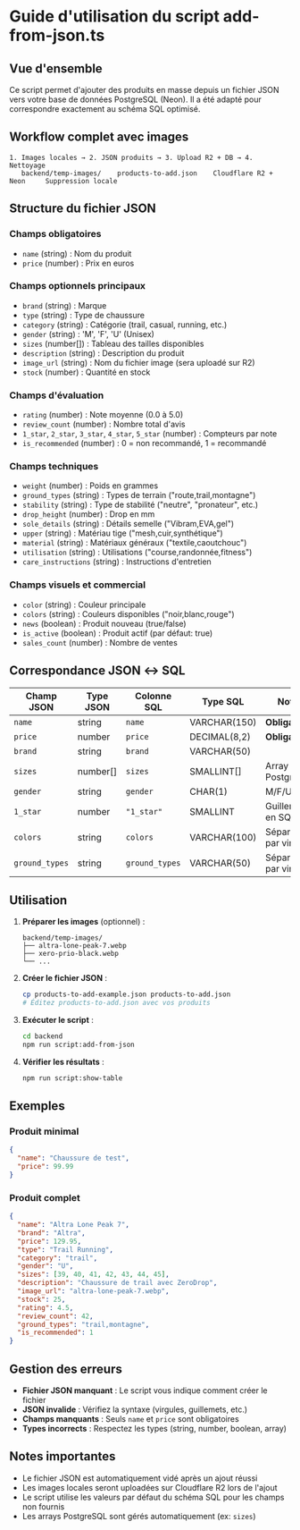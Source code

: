 # Guide d'utilisation du script add-from-json.ts

## Vue d'ensemble

Ce script permet d'ajouter des produits en masse depuis un fichier JSON vers votre base de données PostgreSQL (Neon). Il a été adapté pour correspondre exactement au schéma SQL optimisé.

## Workflow complet avec images

```
1. Images locales → 2. JSON produits → 3. Upload R2 + DB → 4. Nettoyage
   backend/temp-images/    products-to-add.json    Cloudflare R2 + Neon     Suppression locale
```

## Structure du fichier JSON

### Champs obligatoires

- `name` (string) : Nom du produit
- `price` (number) : Prix en euros

### Champs optionnels principaux

- `brand` (string) : Marque
- `type` (string) : Type de chaussure
- `category` (string) : Catégorie (trail, casual, running, etc.)
- `gender` (string) : 'M', 'F', 'U' (Unisex)
- `sizes` (number[]) : Tableau des tailles disponibles
- `description` (string) : Description du produit
- `image_url` (string) : Nom du fichier image (sera uploadé sur R2)
- `stock` (number) : Quantité en stock

### Champs d'évaluation

- `rating` (number) : Note moyenne (0.0 à 5.0)
- `review_count` (number) : Nombre total d'avis
- `1_star`, `2_star`, `3_star`, `4_star`, `5_star` (number) : Compteurs par note
- `is_recommended` (number) : 0 = non recommandé, 1 = recommandé

### Champs techniques

- `weight` (number) : Poids en grammes
- `ground_types` (string) : Types de terrain ("route,trail,montagne")
- `stability` (string) : Type de stabilité ("neutre", "pronateur", etc.)
- `drop_height` (number) : Drop en mm
- `sole_details` (string) : Détails semelle ("Vibram,EVA,gel")
- `upper` (string) : Matériau tige ("mesh,cuir,synthétique")
- `material` (string) : Matériaux généraux ("textile,caoutchouc")
- `utilisation` (string) : Utilisations ("course,randonnée,fitness")
- `care_instructions` (string) : Instructions d'entretien

### Champs visuels et commercial

- `color` (string) : Couleur principale
- `colors` (string) : Couleurs disponibles ("noir,blanc,rouge")
- `news` (boolean) : Produit nouveau (true/false)
- `is_active` (boolean) : Produit actif (par défaut: true)
- `sales_count` (number) : Nombre de ventes

## Correspondance JSON ↔ SQL

| Champ JSON     | Type JSON | Colonne SQL    | Type SQL     | Notes                 |
| -------------- | --------- | -------------- | ------------ | --------------------- |
| `name`         | string    | `name`         | VARCHAR(150) | **Obligatoire**       |
| `price`        | number    | `price`        | DECIMAL(8,2) | **Obligatoire**       |
| `brand`        | string    | `brand`        | VARCHAR(50)  |                       |
| `sizes`        | number[]  | `sizes`        | SMALLINT[]   | Array PostgreSQL      |
| `gender`       | string    | `gender`       | CHAR(1)      | M/F/U                 |
| `1_star`       | number    | `"1_star"`     | SMALLINT     | Guillemets en SQL     |
| `colors`       | string    | `colors`       | VARCHAR(100) | Séparées par virgules |
| `ground_types` | string    | `ground_types` | VARCHAR(50)  | Séparées par virgules |

## Utilisation

1. **Préparer les images** (optionnel) :

   ```
   backend/temp-images/
   ├── altra-lone-peak-7.webp
   ├── xero-prio-black.webp
   └── ...
   ```

2. **Créer le fichier JSON** :

   ```bash
   cp products-to-add-example.json products-to-add.json
   # Éditez products-to-add.json avec vos produits
   ```

3. **Exécuter le script** :

   ```bash
   cd backend
   npm run script:add-from-json
   ```

4. **Vérifier les résultats** :
   ```bash
   npm run script:show-table
   ```

## Exemples

### Produit minimal

```json
{
  "name": "Chaussure de test",
  "price": 99.99
}
```

### Produit complet

```json
{
  "name": "Altra Lone Peak 7",
  "brand": "Altra",
  "price": 129.95,
  "type": "Trail Running",
  "category": "trail",
  "gender": "U",
  "sizes": [39, 40, 41, 42, 43, 44, 45],
  "description": "Chaussure de trail avec ZeroDrop",
  "image_url": "altra-lone-peak-7.webp",
  "stock": 25,
  "rating": 4.5,
  "review_count": 42,
  "ground_types": "trail,montagne",
  "is_recommended": 1
}
```

## Gestion des erreurs

- **Fichier JSON manquant** : Le script vous indique comment créer le fichier
- **JSON invalide** : Vérifiez la syntaxe (virgules, guillemets, etc.)
- **Champs manquants** : Seuls `name` et `price` sont obligatoires
- **Types incorrects** : Respectez les types (string, number, boolean, array)

## Notes importantes

- Le fichier JSON est automatiquement vidé après un ajout réussi
- Les images locales seront uploadées sur Cloudflare R2 lors de l'ajout
- Le script utilise les valeurs par défaut du schéma SQL pour les champs non fournis
- Les arrays PostgreSQL sont gérés automatiquement (ex: `sizes`)
